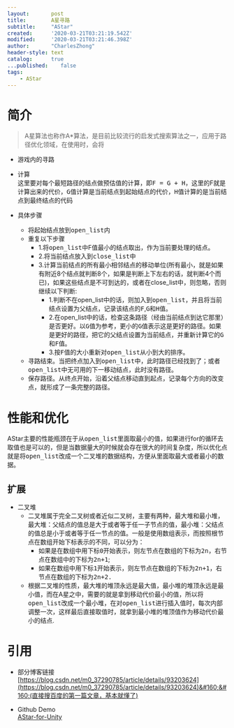 ```yaml
---
layout:       post
title:        A星寻路
subtitle:     "AStar"
created:      '2020-03-21T03:21:19.542Z'
modified:     '2020-03-21T03:21:46.398Z'
author:       "CharlesZhong"
header-style: text
catalog:      true
...published:    false
tags:
    - AStar
---
```


# 简介  
  > A星算法也称作A*算法，是目前比较流行的启发式搜索算法之一，应用于路径优化领域，在使用时，会将

  - 游戏内的寻路  

  - 计算  
  这里要对每个最短路径的结点做预估值的计算，即<kbd>F = G + H</kbd>，这里的F就是计算出来的代价，<kbd>G</kbd>值计算是当前结点到起始结点的代价，<kbd>H</kbd>值计算的是当前结点到最终结点的代码

  - 具体步骤
    - 将起始结点放到<kbd>open_list</kbd>内
    - 重复以下步骤
      - 1.将<kbd>open_list</kbd>中F值最小的结点取出，作为当前要处理的结点。
      - 2.将当前结点放入到<kbd>close_list</kbd>中
      - 3.计算当前结点的所有最小相邻结点的移动单位(所有最小，就是如果有附近8个结点就判断8个，如果是判断上下左右的话，就判断4个而已)，如果这些结点是不可到达的，或者在close_list中，则忽略，否则继续以下判断:
        - 1.判断不在open_list中的话，则加入到<kbd>open_list</kbd>，并且将当前结点设置为父结点，记录该结点的<kbd>F</kbd>,<kbd>G</kbd>和<kbd>H</kbd>值。
        - 2.在open_list中的话，检查这条路径（经由当前结点到达它那里）是否更好。以<kbd>G</kbd>值为参考，更小的<kbd>G</kbd>值表示这是更好的路径。如果是更好的路径，把它的父结点设置为当前结点，并重新计算它的<kbd>G</kbd>和<kbd>F</kbd>值。
        - 3.按<kbd>F</kbd>值的大小重新对<kbd>open_list</kbd>从小到大的排序。
    - 寻路结束。当把终点加入到<kbd>open_list</kbd>中，此时路径已经找到了；或者<kbd>open_list</kbd>中无可用的下一移动结点，此时没有路径。
    - 保存路径。从终点开始，沿着父结点移动直到起点，记录每个方向的改变点，就形成了一条完整的路径。

# 性能和优化  
  AStar主要的性能瓶颈在于从<kbd>open_list</kbd>里面取最小的值，如果进行for的循环去取值也是可以的，但是当数据量大的时候就会存在很大的时间复杂度，所以优化点就是将<kbd>open_list</kbd>改成一个二叉堆的数据结构，方便从里面取最大或者最小的数据。

## 扩展  
  - 二叉堆
    - 二叉堆属于完全二叉树或者近似二叉树，主要有两种，最大堆和最小堆，最大堆：父结点的值总是大于或者等于任一子节点的值，最小堆：父结点的值总是小于或者等于任一节点的值。一般是使用数组表示，而按照根节点在数组开始下标表示的不同，可以分为：  
      - 如果是在数组中用下标<kbd>0</kbd>开始表示，则左节点在数组的下标为<kbd>2n</kbd>，右节点在数组中的下标为<kbd>2n+1</kbd>;  
      - 如果在数组中用下标<kbd>1</kbd>开始表示，则左节点在数组的下标为<kbd>2n+1</kbd>，右节点在数组的下标为<kbd>2n+2<kbd>.
    - 根据二叉堆的性质，最大堆的堆顶永远是最大值，最小堆的堆顶永远是最小值，而在A星之中，需要的就是拿到移动代价最小的值，所以将<kbd>open_list</kbd>改成一个最小堆，在对<kbd>open_list</kbd>进行插入值时，每次内部调整一次，这样最后直接取值时，就拿到最小堆的堆顶值作为移动代价最小的结点.


# 引用
  - 部分博客链接  
  [https://blog.csdn.net/m0_37290785/article/details/93203624](https://blog.csdn.net/m0_37290785/article/details/93203624)&#160;&#160;(直接搜百度的第一篇文章，基本就懂了)

  - Github Demo  
  [AStar-for-Unity](https://github.com/ZhongChunHao/AStar-for-Unity)